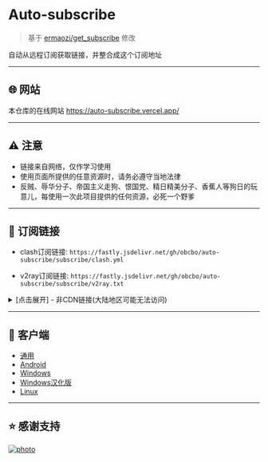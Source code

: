 # Auto-subscribe

> 基于 [ermaozi/get_subscribe](https://github.com/ermaozi/get_subscribe) 修改

自动从远程订阅获取链接，并整合成这个订阅地址

- - -

## 🌐 网站

本仓库的在线网站 <https://auto-subscribe.vercel.app/>

- - -

## ⚠️ 注意

- 链接来自网络，仅作学习使用
- 使用页面所提供的任意资源时，请务必遵守当地法律
- 反贼、辱华分子、帝国主义走狗、恨国党、精日精美分子、香蕉人等狗日的玩意儿，每使用一次此项目提供的任何资源，必死一个野爹

- - -

## 🚀 订阅链接

- clash订阅链接: `https://fastly.jsdelivr.net/gh/obcbo/auto-subscribe/subscribe/clash.yml`

- v2ray订阅链接: `https://fastly.jsdelivr.net/gh/obcbo/auto-subscribe/subscribe/v2ray.txt`

<details>
<summary>[点击展开] - 非CDN链接(大陆地区可能无法访问)</summary>
<pre><code>clash订阅链接: https://raw.githubusercontent.com/ObcbO/auto-subscribe/main/subscribe/clash.yml
v2ray订阅链接: https://raw.githubusercontent.com/ObcbO/auto-subscribe/main/subscribe/v2ray.txt
</code></pre>
</details>

- - -

## 📘 客户端

- [通用](https://github.com/Dreamacro/clash/releases)
- [Android](https://github.com/Kr328/ClashForAndroid/releases)
- [Windows](https://github.com/Dreamacro/clash/releases)
- [Windows汉化版](https://github.com/ender-zhao/Clash-for-Windows_Chinese/releases)
- [Linux](https://github.com/wanhebin/clash-for-linux/releases)

- - -

## ⭐ 感谢支持

[![photo](https://cdn.jsdelivr.net/gh/obcbo/auto-subscribe/mail/project_info.svg)](https://github.com/ObcbO/auto-subscribe)
